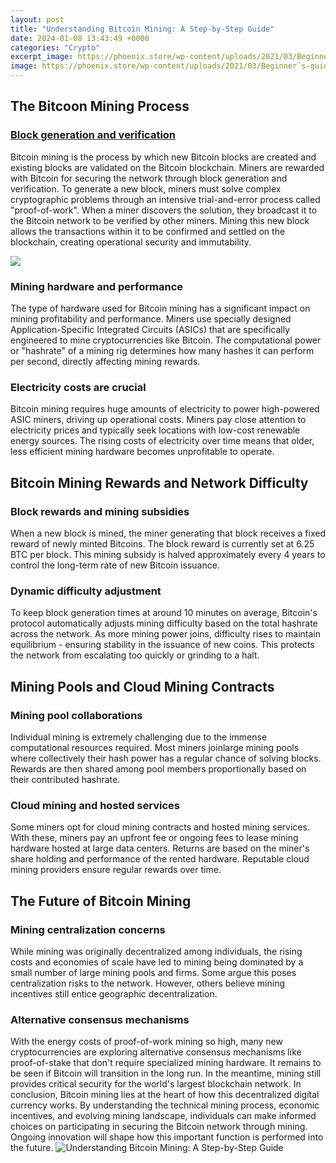 ```yaml
---
layout: post
title: "Understanding Bitcoin Mining: A Step-by-Step Guide"
date: 2024-01-08 13:43:49 +0000
categories: "Crypto"
excerpt_image: https://phoenix.store/wp-content/uploads/2021/03/Beginner´s-guide-to-mining-Bitcoins-How-to-mine-Bitcoin-step-by-step.jpg
image: https://phoenix.store/wp-content/uploads/2021/03/Beginner´s-guide-to-mining-Bitcoins-How-to-mine-Bitcoin-step-by-step.jpg
---
```


## The Bitcoon Mining Process
### [Block generation and verification](https://yt.io.vn/collection/agrawal)
Bitcoin mining is the process by which new Bitcoin blocks are created and existing blocks are validated on the Bitcoin blockchain. Miners are rewarded with Bitcoin for securing the network through block generation and verification. 
To generate a new block, miners must solve complex cryptographic problems through an intensive trial-and-error process called "proof-of-work". When a miner discovers the solution, they broadcast it to the Bitcoin network to be verified by other miners. Mining this new block allows the transactions within it to be confirmed and settled on the blockchain, creating operational security and immutability.

![](https://m.foolcdn.com/media/dubs/images/original_imageshttpsg.foolcdn.comeditorialimag.width-880_8y7ib2T.png)
### **Mining hardware and performance**  
The type of hardware used for Bitcoin mining has a significant impact on mining profitability and performance. Miners use specially designed Application-Specific Integrated Circuits (ASICs) that are specifically engineered to mine cryptocurrencies like Bitcoin. The computational power or "hashrate" of a mining rig determines how many hashes it can perform per second, directly affecting mining rewards.
### **Electricity costs are crucial**
Bitcoin mining requires huge amounts of electricity to power high-powered ASIC miners, driving up operational costs. Miners pay close attention to electricity prices and typically seek locations with low-cost renewable energy sources. The rising costs of electricity over time means that older, less efficient mining hardware becomes unprofitable to operate.
## Bitcoin Mining Rewards and Network Difficulty
### **Block rewards and mining subsidies**  
When a new block is mined, the miner generating that block receives a fixed reward of newly minted Bitcoins. The block reward is currently set at 6.25 BTC per block. This mining subsidy is halved approximately every 4 years to control the long-term rate of new Bitcoin issuance.
### **Dynamic difficulty adjustment**
To keep block generation times at around 10 minutes on average, Bitcoin's protocol automatically adjusts mining difficulty based on the total hashrate across the network. As more mining power joins, difficulty rises to maintain equilibrium - ensuring stability in the issuance of new coins. This protects the network from escalating too quickly or grinding to a halt.
## Mining Pools and Cloud Mining Contracts
### **Mining pool collaborations**
Individual mining is extremely challenging due to the immense computational resources required. Most miners joinlarge mining pools where collectively their hash power has a regular chance of solving blocks. Rewards are then shared among pool members proportionally based on their contributed hashrate.
### **Cloud mining and hosted services**  
Some miners opt for cloud mining contracts and hosted mining services. With these, miners pay an upfront fee or ongoing fees to lease mining hardware hosted at large data centers. Returns are based on the miner's share holding and performance of the rented hardware. Reputable cloud mining providers ensure regular rewards over time.
## The Future of Bitcoin Mining
### **Mining centralization concerns**  
While mining was originally decentralized among individuals, the rising costs and economies of scale have led to mining being dominated by a small number of large mining pools and firms. Some argue this poses centralization risks to the network. However, others believe mining incentives still entice geographic decentralization.
### **Alternative consensus mechanisms**
With the energy costs of proof-of-work mining so high, many new cryptocurrencies are exploring alternative consensus mechanisms like proof-of-stake that don't require specialized mining hardware. It remains to be seen if Bitcoin will transition in the long run. In the meantime, mining still provides critical security for the world's largest blockchain network.
In conclusion, Bitcoin mining lies at the heart of how this decentralized digital currency works. By understanding the technical mining process, economic incentives, and evolving mining landscape, individuals can make informed choices on participating in securing the Bitcoin network through mining. Ongoing innovation will shape how this important function is performed into the future.
![Understanding Bitcoin Mining: A Step-by-Step Guide](https://phoenix.store/wp-content/uploads/2021/03/Beginner´s-guide-to-mining-Bitcoins-How-to-mine-Bitcoin-step-by-step.jpg)